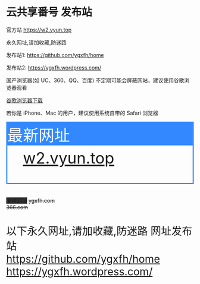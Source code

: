 # 云共享番号 发布站
<p>官方站 <a href="https://w2.vyun.top">https://w2.vyun.top</a></p>
<p>永久网址,请加收藏,防迷路</p>
<p>发布站1: <a href="https://github.com/ygxfh/home" rel="nofollow">https://github.com/ygxfh/home</a></p>
<p>发布站2: <a href="https://ygxfh.wordpress.com/" rel="nofollow">https://ygxfh.wordpress.com/</a></p>
<p>国产浏览器(如 UC、360、QQ、百度) 不定期可能会屏蔽网站，建议使用谷歌浏览器观看</p>
<p><a href="https://www.google.cn/chrome" title="谷歌浏览器" rel="nofollow" target="_blank">谷歌浏览器下载</a></p>
<p>若你是 iPhone、Mac 的用户，建议使用系统自带的 Safari 浏览器</p>

<div class="box" style="border: solid 3px #38f; font-size:3em; padding:1em;"><h9 style="display:block;background-color:#38f;color:#FFFFFF; font-size:1em; margin:-1em -1em 0.2em -1em;">最新网址</h9>
  <a href="https://w2.vyun.top" target="_blank">w2.vyun.top</a></div>
<br>
<br>

<div class="box" style=" border-bottom-color:#333333;"><h9 style="background-color:#333333;">废弃网址</h9>
	<s>ygxfh.com</s><br>
	<s>366.com</s>
</div>

<br>
<br>

<div class="box" style="font-size:2em;"><h9>以下永久网址,请加收藏,防迷路</h9>
网址发布站<br>
<a href="https://github.com/ygxfh/home" target="_blank">https://github.com/ygxfh/home</a><br>
<a href="https://ygxfh.wordpress.com/" target="_blank">https://ygxfh.wordpress.com/</a>
  </div>

